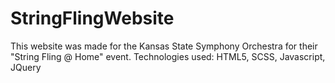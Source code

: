 # StringFlingWebsite
This website was made for the Kansas State Symphony Orchestra for their "String Fling @ Home" event. 
Technologies used: HTML5, SCSS, Javascript, JQuery
